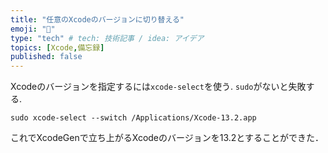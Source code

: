```yaml
---
title: "任意のXcodeのバージョンに切り替える"
emoji: "📝"
type: "tech" # tech: 技術記事 / idea: アイデア
topics: [Xcode,備忘録]
published: false
---
```


Xcodeのバージョンを指定するには`xcode-select`を使う.
`sudo`がないと失敗する.

```Shell
sudo xcode-select --switch /Applications/Xcode-13.2.app      
```

これでXcodeGenで立ち上がるXcodeのバージョンを13.2とすることができた．